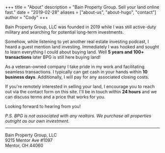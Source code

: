 +++
title = "About"
description = "Bain Property Group. Sell your land online fast."
date = "2019-02-28"
aliases = ["about-us", "about-hugo", "contact"]
author = "Cody"
+++

Bain Property Group, LLC was founded in 2019 while I was still active-duty military and searching for potential long-term investments.

Somehow, while listening to yet another real estate investing podcast, I heard a guest mention land investing. Immediately I was hooked and sought to learn everything I could about buying land. Well **5 years and 100+ transactions** later BPG is still here buying land!

As a veteran-owned company I take pride in my work and facilitating seamless transactions. I typically can get cash in your hands within **10 business days**. Additionally, I will pay for any associated closing costs.

If you're remotely interested in selling your land, I encourage you to reach out via the contact form on this site. I'll be in touch within **24 hours** and we can discuss terms and a price that works for you.

Looking forward to hearing from you!

*P.S. BPG is not associated with any realtors. We purchase all properties outright as our own investment.*

---
Bain Property Group, LLC\
9215 Mentor Ave #1097\
Mentor, OH 44060